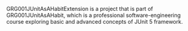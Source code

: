 GRG001JUnitAsAHabitExtension is a project that is part of GRG001JUnitAsAHabit, which is a professional software-engineering course exploring basic and advanced concepts of JUnit 5 framework.
